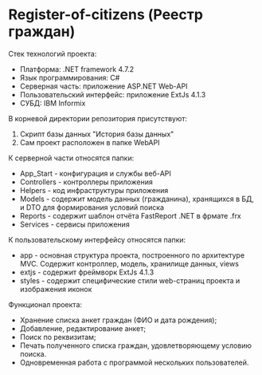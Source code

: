 # Register-of-citizens (Реестр граждан)

Стек технологий проекта:

- Платформа: .NET framework 4.7.2
- Язык программирования: C#
- Серверная часть: приложение ASP.NET Web-API
- Пользовательский интерфейс: приложение ExtJs 4.1.3
- СУБД: IBM Informix

В корневой директории репозитория присутствуют:
1. Скрипт базы данных "История базы данных"
2. Сам проект расположен в папке WebAPI

К серверной части относятся папки:

- App_Start - конфигурация и службы веб-API
- Controllers - контроллеры приложения
- Helpers - код инфраструктуры приложения
- Models - содержит модель данных (гражданина), хранящихся в БД, и DTO для формирования условий поиска
- Reports - содержит шаблон отчёта FastReport .NET в фрмате .frx
- Services - сервисы приложения

К пользовательскому интерфейсу относятся папки:

- app - основная структура проекта, построенного по архитектуре MVC. Содержит контроллер, модель, хранилище данных, views
- extjs - содержит фреймворк ExtJs 4.1.3
- styles - содержит специфические стили web-страниц проекта и изображения иконок

Функционал проекта:
- Хранение списка анкет граждан (ФИО и дата рождения);
- Добавление, редактирование анкет;
- Поиск по реквизитам;
- Печать полученного списка граждан, удовлетворяющему условию поиска.
- Одновременная работа с программой нескольких пользователей.

